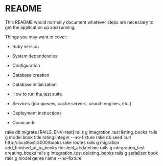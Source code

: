 # README

This README would normally document whatever steps are necessary to get the
application up and running.

Things you may want to cover:

* Ruby version

* System dependencies

* Configuration

* Database creation

* Database initialization

* How to run the test suite

* Services (job queues, cache servers, search engines, etc.)

* Deployment instructions

* Commands

rake db:migrate [RAILS_ENV=test]
rails g integration_test  listing_books
rails g model book title rating:integer --no-fixture
rake db:seed
curl http://localhost:3000/books
rake routes
rails g migration add_finished_at_to_books finished_at:datetime
rails g integration_test creating_books
rails g integration_test deleting_books
rails g serializer book
rails g model genre name --no-fixture
